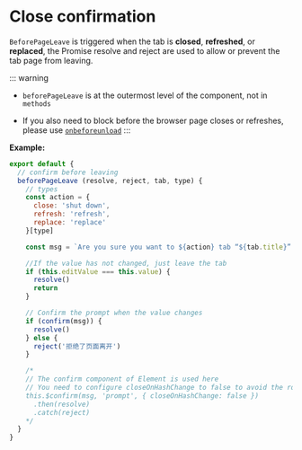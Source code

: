 # Close confirmation

`BeforePageLeave` is triggered when the tab is **closed**, **refreshed**, or **replaced**, the Promise resolve and reject are used to allow or prevent the tab page from leaving.

::: warning

- `beforePageLeave` is at the outermost level of the component, not in` methods`

- If you also need to block before the browser page closes or refreshes, please use
[`onbeforeunload`](https://developer.mozilla.org/en-US/docs/Web/API/WindowEventHandlers/onbeforeunload)
:::

<doc-links demo="/initial-tabs/page-leave"></doc-links>

**Example:**

``` javascript {3,15,21,23,28}
export default {
  // confirm before leaving
  beforePageLeave (resolve, reject, tab, type) {
    // types
    const action = {
      close: 'shut down',
      refresh: 'refresh',
      replace: 'replace'
    }[type]

    const msg = `Are you sure you want to ${action} tab “${tab.title}”？`

    //If the value has not changed, just leave the tab
    if (this.editValue === this.value) {
      resolve()
      return
    }

    // Confirm the prompt when the value changes
    if (confirm(msg)) {
      resolve()
    } else {
      reject('拒绝了页面离开')
    }

    /*
    // The confirm component of Element is used here
    // You need to configure closeOnHashChange to false to avoid the route switching causing the confirmation box to close
    this.$confirm(msg, 'prompt', { closeOnHashChange: false })
      .then(resolve)
      .catch(reject)
    */
  }
}
```
